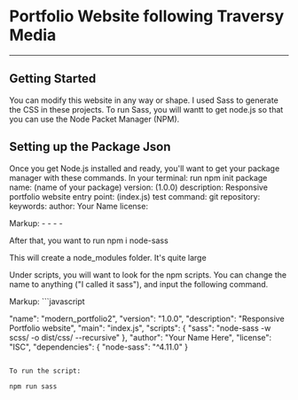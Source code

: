 # Portfolio Website following Traversy Media

---

## Getting Started

You can modify this website in any way or shape. I used Sass to generate the CSS in these projects. To run Sass, you will wantt to get node.js so that you can use the Node Packet Manager (NPM).

## Setting up the Package Json

Once you get Node.js installed and ready, you'll want to get your package manager with these commands.
In your terminal:
run npm init
package name: (name of your package)
version: (1.0.0)
description: Responsive portfolio website
entry point: (index.js)
test command:
git repository:
keywords:
author: Your Name
license:

Markup: - - - -

After that, you want to run npm i node-sass

This will create a node_modules folder. It's quite large

Under scripts, you will want to look for the npm scripts. You can change the name to anything ("I called it sass"), and input the following command.

Markup: ```javascript

"name": "modern_portfolio2",
"version": "1.0.0",
"description": "Responsive Portfolio website",
"main": "index.js",
"scripts": {
"sass": "node-sass -w scss/ -o dist/css/ --recursive"
},
"author": "Your Name Here",
"license": "ISC",
"dependencies": {
"node-sass": "^4.11.0"
}

```

To run the script:

npm run sass
```
